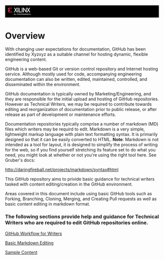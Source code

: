![](/images/x_banner.PNG)


# Overview

With changing user expectations for documentation, GitHub has been identified by Xyzxyz as a suitable channel for hosting dynamic, flexible engineering content.

GitHub is a web-based Git or version control repository and Internet hosting service. 
Although mostly used for code, accompanying engineering documentation can also be written, edited, maintained, controlled, and disseminated within the environment.

GitHub documentation is typically owned by Marketing/Engineering, and they are responsible for the initial upload and hosting of GitHub repositories. However as Technical Writers, we may be required to contribute towards editing and reorganization of documentation prior to public release, or after release as part of development or maintenance efforts.

Documentation repositories typically comprise a number of markdown (MD) files which writers may be requird to edit. Markdown is a very simple, lightweight markup language with plain text formatting syntax. It is primarily designed so that it can be easily converted to HTML. 
**Note**: Markdown is not intended as a tool for layout, it is designed to simplify the process of writing for the web, so if you find yourself stretching its feature set to do what you need, you might look at whether or not you're using the right tool here. See Gruber's docs:

http://daringfireball.net/projects/markdown/syntax#html

This GitHub repository aims to privide basic guidance for technical writers tasked with content editing/creation in the GitHub environment.

Areas covered in this document include using basic GitHub tools such as Forking, Branching, Cloning, Merging, and Creating Pull requests as well as basic content editing in markdown format.

### The following sections provide help and guidance for Technical Writers who are required to edit GitHub repositories online.

[GitHub Workflow for Writers][]

[Basic Markdown Editing][]

[Sample Content][]





[Text]:text.md

[Tables]:tables.md

[Lists]:lists.md

[Code]:code.md

[Images]:images.md

[Linking]:linking.md

[GitHub Workflow for Writers]:workflow.md

[Sample Content]:sample.md

[Basic Markdown Editing]:markdown.md

